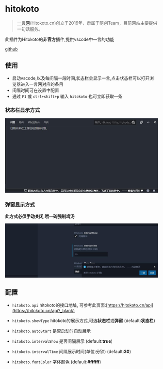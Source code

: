 # hitokoto

> [一言网](https://hitokoto.cn?_blank)(Hitokoto.cn)创立于2016年，隶属于萌创Team，目前网站主要提供一句话服务。

此插件为Hitokoto的**非官方**插件,提供vscode中一言的功能

[github](https://github.com/minisola/vscode-hitokoto)


## 使用

* 启动vscode,以及每间隔一段时间,状态栏会显示一言,点击状态栏可以打开浏览器进入一言网对应的条目
* 间隔时间可在设置中配置
* 通过 `F1` 或 `ctrl+shift+p` 输入 `hitokoto` 也可立即获取一条

### 状态栏显示方式
![sample](doc/sample.jpg)

### 弹窗显示方式

**此方式必须手动关闭,喂一碗强制鸡汤**

![sample](doc/sample2.jpg)

## 配置

* `hitokoto.api`
    hitokoto的接口地址, 可参考此页面:[https://hitokoto.cn/api](https://hitokoto.cn/api?_blank)

* `hitokoto.showType`
    hitokoto的展示方式,可选**状态栏**或**弹窗** (default:**状态栏**)

* `hitokoto.autoStart`
    是否启动时自动展示

* `hitokoto.intervalShow`
    是否间隔展示 (default:**true**)

* `hitokoto.intervalTime`
    间隔展示时间(单位:分钟) (default:**30**)

* `hitokoto.fontColor`
    字体颜色 (default:**#ffffff**)